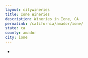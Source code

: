 ```yaml
---
layout: citywineries
title: Ione Wineries
description: Wineries in Ione, CA
permalink: /california/amador/ione/
state: ca
county: amador
city: ione
---
```

-
